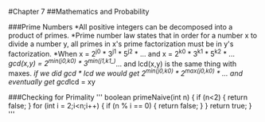 #Chapter 7
##Mathematics and Probability

###Prime Numbers
*All positive integers can be decomposed into a product of primes.
*Prime number law states that in order for a number x to divide a number y, all primes in x's prime factorization must be in y's factorization.
*When x = 2<sup>j0</sup> * 3<sup>j1</sup> * 5<sup>j2</sup> * ... and x = 2<sup>k0</sup> * 3<sup>k1</sup> * 5<sup>k2</sup> * ...
*gcd(x,y) = 2<sup>min(j0,k0)</sup> * 3<sup>min(j1,k1_)*... and lcd(x,y) is the same thing with maxes.
*if we did gcd * lcd we would get 2<sup>min(j0,k0)</sup> * 2<sup>max(j0,k0)</sup> * ... and eventually get gcd*lcd = xy

###Checking for Primality
'''
boolean primeNaive(int n)
{
	if (n<2)
	{
		return false;
	}
	for (int i = 2;i<n;i++)
	{
		if (n % i == 0)
		{
			return false;
		}
	}
	return true;
}
'''

